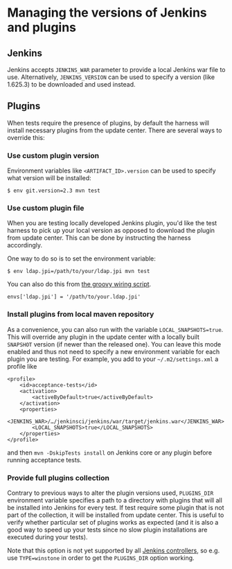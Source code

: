 # Managing the versions of Jenkins and plugins

## Jenkins

Jenkins accepts `JENKINS_WAR` parameter to provide a local Jenkins war file to use. Alternatively, `JENKINS_VERSION` can be used to specify a version (like 1.625.3) to be downloaded and used instead.

## Plugins

When tests require the presence of plugins, by default the harness will install necessary plugins from
the update center. There are several ways to override this:

### Use custom plugin version

Environment variables like `<ARTIFACT_ID>.version` can be used to specify what version will be installed:

    $ env git.version=2.3 mvn test

### Use custom plugin file

When you are testing locally developed Jenkins plugin, you'd like the test harness to pick up your
local version as opposed to download the plugin from update center. This can be done by instructing the harness
accordingly.

One way to do so is to set the environment variable:

    $ env ldap.jpi=/path/to/your/ldap.jpi mvn test

You can also do this from [the groovy wiring script](WIRING.md).

    envs['ldap.jpi'] = '/path/to/your.ldap.jpi'

### Install plugins from local maven repository

As a convenience, you can also run with the variable `LOCAL_SNAPSHOTS=true`.
This will override any plugin in the update center with a locally built `SNAPSHOT` version (if newer than the released one).
You can leave this mode enabled and thus not need to specify a new environment variable for each plugin you are testing.
For example, you add to your `~/.m2/settings.xml` a profile like

    <profile>
        <id>acceptance-tests</id>
        <activation>
            <activeByDefault>true</activeByDefault>
        </activation>
        <properties>
            <JENKINS_WAR>/…/jenkinsci/jenkins/war/target/jenkins.war</JENKINS_WAR>
            <LOCAL_SNAPSHOTS>true</LOCAL_SNAPSHOTS>
        </properties>
    </profile>

and then `mvn -DskipTests install` on Jenkins core or any plugin before running acceptance tests.

### Provide full plugins collection

Contrary to previous ways to alter the plugin versions used, `PLUGINS_DIR` 
environment variable specifies a path to a directory with plugins that will all be 
installed into Jenkins for every test. If test require some plugin that is not part of the collection, 
it will be installed from update center. This is useful to verify whether particular set of plugins works 
as expected (and it is also a good way to speed up your tests since no slow plugin installations are 
executed during your tests).

Note that this option is not yet supported by all [Jenkins controllers](CONTROLLER.md), 
so e.g. use `TYPE=winstone` in order to get the `PLUGINS_DIR` option working.